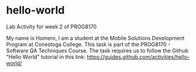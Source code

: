# hello-world
Lab Activity for week 2 of PROG8170

My name is Homero, I am a student at the Mobile Solutions Development 
Program at Conestoga College. This task is part of the PROG8170 -
Software QA Techniques Course. The task requires us to follow the
Github "Hello World" tutorial in this link: 
https://guides.github.com/activities/hello-world/
